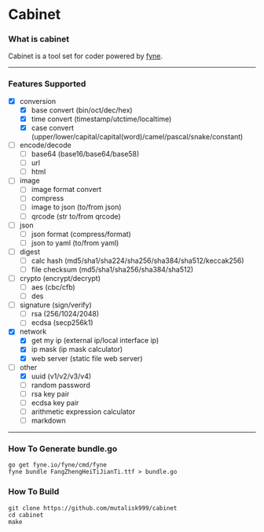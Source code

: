 # Cabinet


### What is cabinet
Cabinet is a tool set for coder powered by [fyne](https://github.com/fyne-io/fyne).

---

### Features Supported
- [x] conversion
    - [x] base convert (bin/oct/dec/hex)
    - [x] time convert (timestamp/utctime/localtime)
    - [x] case convert (upper/lower/capital/capital(word)/camel/pascal/snake/constant)

- [ ] encode/decode
    - [ ] base64 (base16/base64/base58)
    - [ ] url
    - [ ] html

- [ ] image
    - [ ] image format convert
    - [ ] compress
    - [ ] image to json (to/from json)
    - [ ] qrcode (str to/from qrcode)

- [ ] json
    - [ ] json format (compress/format)
    - [ ] json to yaml (to/from yaml)

- [ ] digest
    - [ ] calc hash (md5/sha1/sha224/sha256/sha384/sha512/keccak256)
    - [ ] file checksum (md5/sha1/sha256/sha384/sha512)
    
- [ ] crypto (encrypt/decrypt)
    - [ ] aes (cbc/cfb)
    - [ ] des

- [ ] signature (sign/verify)
    - [ ] rsa (256/1024/2048)
    - [ ] ecdsa (secp256k1)

- [x] network
    - [x] get my ip (external ip/local interface ip)
    - [x] ip mask (ip mask calculator)
    - [x] web server (static file web server)

- [ ] other
    - [x] uuid (v1/v2/v3/v4)
    - [ ] random password
    - [ ] rsa key pair
    - [ ] ecdsa key pair
    - [ ] arithmetic expression calculator
    - [ ] markdown

---

### How To Generate bundle.go
```
go get fyne.io/fyne/cmd/fyne
fyne bundle FangZhengHeiTiJianTi.ttf > bundle.go
```

 
### How To Build
```
git clone https://github.com/mutalisk999/cabinet
cd cabinet
make
```
